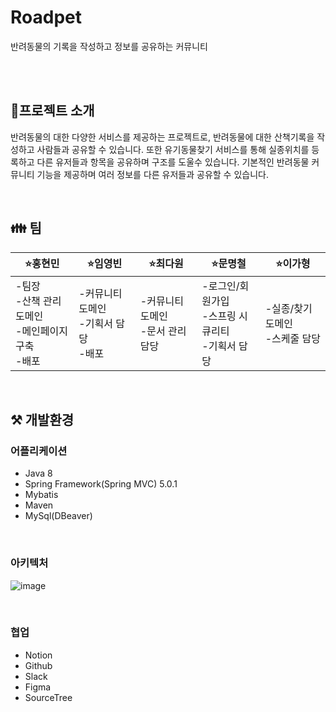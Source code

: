 # Roadpet
반려동물의 기록을 작성하고 정보를 공유하는 커뮤니티


<br><br>

## 🔎프로젝트 소개
반려동물의 대한 다양한 서비스를 제공하는 프로젝트로, 반려동물에 대한 산책기록을 작성하고 사람들과 공유할 수 있습니다.
또한 유기동물찾기 서비스를 통해 실종위치를 등록하고 다른 유저들과 항목을 공유하며 구조를 도울수 있습니다.
기본적인 반려동물 커뮤니티 기능을 제공하며 여러 정보를 다른 유저들과 공유할 수 있습니다.

<br>

## 👪 팀

|⭐홍현민|⭐임영빈|⭐최다원|⭐문명철|⭐이가형|
|------|-----|-----|-----|-----|
|-팀장<br> -산책 관리 도메인<br> -메인페이지 구축<br> -배포<br> |-커뮤니티 도메인<br> -기획서 담당<br> -배포<br>|-커뮤니티 도메인<br> -문서 관리 담당|-로그인/회원가입<br> -스프링 시큐리티<br> -기획서 담당<br>|-실종/찾기 도메인<br> -스케줄 담당|


<br>

## ⚒ 개발환경

### 어플리케이션
- Java 8
- Spring Framework(Spring MVC) 5.0.1
- Mybatis
- Maven
- MySql(DBeaver)

<br>

### 아키텍처
![image](https://github.com/HungryHyunmin/roadpet-Spring/assets/139208998/0b837723-20ef-47cd-80a9-89aa3fc63e52)


<br>

### 협업
- Notion
- Github
- Slack
- Figma
- SourceTree
